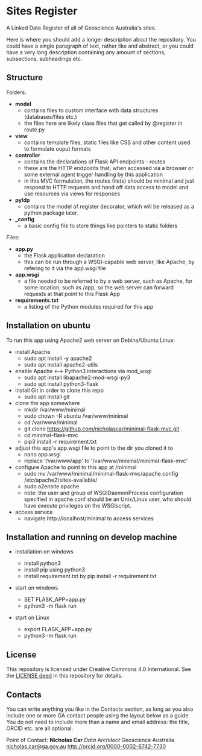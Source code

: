 # Sites Register
A Linked Data Register of all of Geoscience Australia's sites.

Here is where you should add a longer description about the repository. You could have a single paragraph of text, rather like and abstract, or you could have a very long description containing any amount of sections, subsections, subheadings etc.

## Structure
Folders:  
* **model**
    * contains files to custom interface with data structures (databases/files etc.)
    * the files here are likely class files that get called by @register in route.py
* **view**
    * contains template files, static files like CSS and other content used to formulate ouput formats
* **controller**
    * contains the declarations of Flask API endpoints - routes
    * these are the HTTP endpoints that, when accessed via a browser or some external agent trigger handling by this application
    * in this MVC formulation, the routes file(s) should be minimal and just respond to HTTP requests and hand off data access to model and use resources via views for responses
* **pyldp**
    * contains the model of register decorator, which will be released as a python package later.
* **_config**
    * a basic config file to store things like pointers to static folders

Files:  
* **app.py**
    * the Flask application declaration
    * this can be run through a WSGI-capable web server, like Apache, by refering to it via the app.wsgi file
* **app.wsgi**
    * a file needed to be referred to by a web server, such as Apache, for some location, such as /app, so the web server can forward requests at that point to this Flask App
* **requirements.txt**
    * a listing of the Python modules required for this app

## Installation on ubuntu
To run this app using Apache2 web server on Debina/Ubuntu Linux:
* install Apache
	* sudo apt install -y apache2
	* sudo apt install apache2-utils
* enable Apache <--> Python3 interactions via mod_wsgi
	* sudo apt install libapache2-mod-wsgi-py3
	* sudo apt install python3-flask
* install Git in order to clone this repo
	* sudo apt install git
* clone the app somewhere
	* mkdir /var/www/minimal
	* sudo chown -R ubuntu /var/www/minimal
	* cd /var/www/minimal
	* git clone https://github.com/nicholascar/minimal-flask-mvc.git .
	* cd minimal-flask-mvc
	* pip3 install -r requirement.txt
* adjust this app's app.wsgi file to point to the dir you cloned it to
	* nano app.wsgi
	* replace '/var/www/app' to '/var/www/minimal/minimal-flask-mvc'
* configure Apache to point to this app at /minimal
	* sudo mv /var/www/minimal/minimal-flask-mvc/apache.config /etc/apache2/sites-available/
	* sudo a2ensite apache
	* note: the user and group of WSGIDaemonProcess configuration specified in apache.conf should be an Unix/Linux user, who should have execute privileges on the WSGIscript.
* access service
    * navigate http://localhost/minimal to access services

## Installation and running on develop machine
* installation on windows
    * install python3
    * install pip using python3
    * install requirement.txt by pip install -r requirement.txt

* start on windows
    * SET  FLASK_APP=app.py
    * python3 -m flask run
* start on Linux
    * export FLASK_APP=app.py
    * python3 -m flask run


## License
This repository is licensed under Creative Commons 4.0 International. See the [LICENSE deed](LICENSE) in this repository for details.


## Contacts
You can write anything you like in the Contacts section, as long as you also include one or more GA contact people using the layout below as a guide. You do not need to include more than a name and email address: the title, ORCID etc. are all optional.

Point of Contact:
**Nicholas Car**
*Data Architect*
Geoscience Australia
<nicholas.car@ga.gov.au>
<http://orcid.org/0000-0002-8742-7730>
